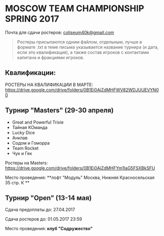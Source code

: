 # MOSCOW TEAM CHAMPIONSHIP SPRING 2017

Почта для сдачи ростеров: [coliseum40k@gmail.com](mailto:coliseum40k@gmail.com)

> Ростеры присылаются одним файлом, отдельным, лучше в формате .txt в теме письма указывается название турнира (и дата, если это квалификация), а также состав игроков с контактами капитана и фракциями игроков.

## Квалификации:


РОСТЕРЫ НА КВАЛИФИКАЦИИ В МАРТЕ: https://drive.google.com/drive/folders/0B1Ei0AjZdMHFWV82WDJUUEVYN00




## Турнир "Masters" (29-30 апреля)
- Great and Powerful Trixie
- Тайная КОманда
- Lucky Dice
- Анклав
- Содом и Гоморра
- Team Rocket
- Чук и Гек

Ростеры на Masters: https://drive.google.com/drive/folders/0B1Ei0AjZdMHFYm1IaG5FSXBkSFU

Место проведения: **лофт "Модуль" Москва, Нижняя Красносельская 35 стр. К **



## Турнир "Open" (13-14 мая)

Сдача предоплаты до: 27.04.2017

Сдача ростеров до: 01.05.2017 23:59

Место проведения: **клуб "Содружество"**
